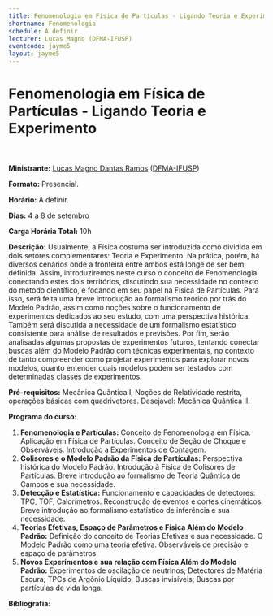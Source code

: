 ```yaml
---
title: Fenomenologia em Física de Partículas - Ligando Teoria e Experimento
shortname: Fenomenologia
schedule: A definir
lecturer: Lucas Magno (DFMA-IFUSP)
eventcode: jayme5
layout: jayme5
---
```

# Fenomenologia em Física de Partículas - Ligando Teoria e Experimento <br><br>

**Ministrante:** [Lucas Magno Dantas Ramos](http://lattes.cnpq.br/8017445029431064) ([DFMA-IFUSP](https://portal.if.usp.br/fma/))

**Formato:** Presencial.

**Horário:** A definir.

**Dias:** 4 a 8 de setembro 

**Carga Horária Total:** 10h

**Descrição:** Usualmente, a Física costuma ser introduzida como dividida em dois setores
complementares: Teoria e Experimento. Na prática, porém, há diversos cenários onde a
fronteira entre ambos está longe de ser bem definida. Assim, introduziremos neste curso o
conceito de Fenomenologia conectando estes dois territórios, discutindo sua necessidade
no contexto do método científico, e focando em seu papel na Física de Partículas. Para
isso, será feita uma breve introdução ao formalismo teórico por trás do Modelo Padrão,
assim como noções sobre o funcionamento de experimentos dedicados ao seu estudo, com
uma perspectiva histórica. Também será discutida a necessidade de um formalismo
estatístico consistente para análise de resultados e previsões. Por fim, serão analisadas
algumas propostas de experimentos futuros, tentando conectar buscas além do Modelo
Padrão com técnicas experimentais, no contexto de tanto compreender como projetar
experimentos para explorar novos modelos, quanto entender quais modelos podem ser
testados com determinadas classes de experimentos.

**Pré-requisitos:** Mecânica Quântica I, Noções de Relatividade restrita, operações básicas com quadrivetores. Desejável: Mecânica Quântica II.

**Programa do curso:**

1. **Fenomenologia e Partículas:** Conceito de Fenomenologia em Física. Aplicação em Física de Partículas. Conceito
de Seção de Choque e Observáveis. Introdução a Experimentos de Contagem.
2. **Colisores e o Modelo Padrão da Física de Partículas:** Perspectiva histórica do Modelo Padrão. Introdução à Física de Colisores de
Partículas. Breve introdução ao formalismo de Teoria Quântica de Campos e sua
necessidade.
3. **Detecção e Estatística:** Funcionamento e capacidades de detectores: TPC, TOF, Calorímetros.
Reconstrução de eventos e cortes cinemáticos. Breve introdução ao formalismo estatístico
de inferência e sua necessidade.
4. **Teorias Efetivas, Espaço de Parâmetros e Física Além do Modelo Padrão:** Definição do conceito de Teorias Efetivas e sua necessidade. O Modelo Padrão como uma teoria efetiva. Observáveis de precisão e espaço de parâmetros.
5. **Novos Experimentos e sua relação com Física Além do Modelo Padrão:**
Experimentos de oscilação de neutrinos; Detectores de Matéria Escura; TPCs de
Argônio Líquido; Buscas invisíveis; Buscas por partículas de vida longa.



**Bibliografia:**
